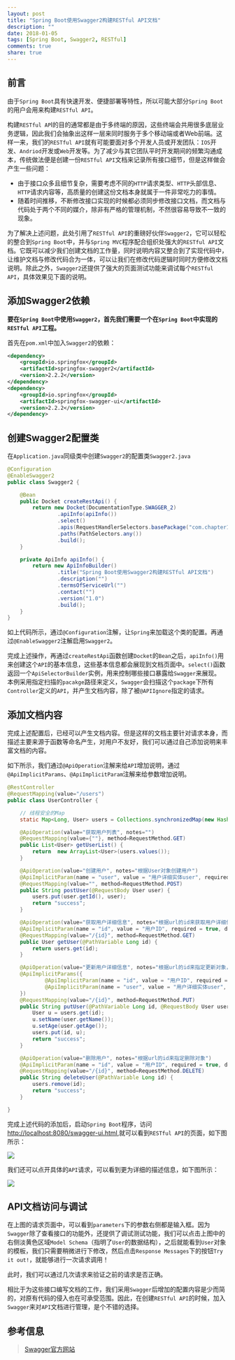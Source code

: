 ```yaml
---
layout: post
title: "Spring Boot使用Swagger2构建RESTful API文档"
description: ""
date: 2018-01-05
tags: [Spring Boot, Swagger2, RESTful]
comments: true
share: true
---
```


## 前言

由于`Spring Boot`具有快速开发、便捷部署等特性，所以可能大部分`Spring Boot`的用户会用来构建`RESTful API`。

构建`RESTful AP`I的目的通常都是由于多终端的原因，这些终端会共用很多底层业务逻辑，因此我们会抽象出这样一层来同时服务于多个移动端或者Web前端。这样一来，我们的`RESTful API`就有可能要面对多个开发人员或开发团队：`IOS`开发、`Andriod`开发或`Web`开发等。为了减少与其它团队平时开发期间的频繁沟通成本，传统做法便是创建一份`RESTful API`文档来记录所有接口细节，但是这样做会产生一些问题：
- 由于接口众多且细节复杂，需要考虑不同的`HTTP`请求类型、`HTTP`头部信息、`HTTP`请求内容等，高质量的创建这份文档本身就属于一件非常吃力的事情。
- 随着时间推移，不断修改接口实现的时候都必须同步修改接口文档，而文档与代码处于两个不同的媒介，除非有严格的管理机制，不然很容易导致不一致的现象。

为了解决上述问题，此处引用了`RESTful API`的重磅好伙伴`Swagger2`，它可以轻松的整合到`Spring Boot`中，并与`Spring MVC`程序配合组织处强大的`RESTful API`文档。它既可以减少我们创建文档的工作量，同时说明内容又整合到了实现代码中，让维护文档与修改代码合为一体，可以让我们在修改代码逻辑时同时方便修改文档说明。除此之外，`Swagger2`还提供了强大的页面测试功能来调试每个`RESTful API`，具体效果见下面的说明。

## 添加Swagger2依赖

**要在`Spring Boot`中使用`Swagger2`，首先我们需要一个在`Spring Boot`中实现的`RESTful API`工程。**

首先在`pom.xml`中加入`Swagger2`的依赖：

```xml
<dependency>
    <groupId>io.springfox</groupId>
    <artifactId>springfox-swagger2</artifactId>
    <version>2.2.2</version>
</dependency>
<dependency>
    <groupId>io.springfox</groupId>
    <artifactId>springfox-swagger-ui</artifactId>
    <version>2.2.2</version>
</dependency>
```

## 创建Swagger2配置类

在`Application.java`同级类中创建`Swagger2`的配置类`Swagger2.java`

```java
@Configuration
@EnableSwagger2
public class Swagger2 {

    @Bean
    public Docket createRestApi() {
        return new Docket(DocumentationType.SWAGGER_2)
                .apiInfo(apiInfo())
                .select()
                .apis(RequestHandlerSelectors.basePackage("com.chapter1"))
                .paths(PathSelectors.any())
                .build();
    }

    private ApiInfo apiInfo() {
        return new ApiInfoBuilder()
                .title("Spring Boot使用Swagger2构建RESTful API文档")
                .description("")
                .termsOfServiceUrl("")
                .contact("")
                .version("1.0")
                .build();
    }
}
```

如上代码所示，通过`@Configuration`注解，让`Spring`来加载这个类的配置。再通过`@EnableSwagger2`注解启用`Swagger2`。

完成上述操作，再通过`createRestApi`函数创建`Docket`的`Bean`之后，`apiInfo()`用来创建这个`API`的基本信息，这些基本信息都会展现到文档页面中。`select()`函数返回一个`ApiSelectorBuilder`实例，用来控制哪些接口暴露给`Swagger`来展现。
本例采用指定扫描的`pacakge`路径来定义，`Swagger`会扫描这个`package`下所有`Controller`定义的`API`，并产生文档内容，除了被`@APIIgnore`指定的请求。

## 添加文档内容

完成上述配置后，已经可以产生文档内容。但是这样的文档主要针对请求本身，而描述主要来源于函数等命名产生，对用户不友好，我们可以通过自己添加说明来丰富文档的内容。

如下所示，我们通过`@ApiOperation`注解来给`API`增加说明，通过`@ApiImplicitParams`、`@ApiImplicitParam`注解来给参数增加说明。

```java
@RestController
@RequestMapping(value="/users")
public class UserController {

    // 线程安全的Map
    static Map<Long, User> users = Collections.synchronizedMap(new HashMap<Long, User>());

    @ApiOperation(value="获取用户列表", notes="")
    @RequestMapping(value={""}, method=RequestMethod.GET)
    public List<User> getUserList() {
        return  new ArrayList<User>(users.values());
    }

    @ApiOperation(value="创建用户", notes="根据User对象创建用户")
    @ApiImplicitParam(name = "user", value = "用户详细实体user", required = true, dataType = "User")
    @RequestMapping(value="", method=RequestMethod.POST)
    public String postUser(@RequestBody User user) {
        users.put(user.getId(), user);
        return "success";
    }

    @ApiOperation(value="获取用户详细信息", notes="根据url的id来获取用户详细信息")
    @ApiImplicitParam(name = "id", value = "用户ID", required = true, dataType = "Long")
    @RequestMapping(value="/{id}", method=RequestMethod.GET)
    public User getUser(@PathVariable Long id) {
        return users.get(id);
    }

    @ApiOperation(value="更新用户详细信息", notes="根据url的id来指定更新对象，并根据传过来的user信息来更新用户详细信息")
    @ApiImplicitParams({
            @ApiImplicitParam(name = "id", value = "用户ID", required = true, dataType = "Long"),
            @ApiImplicitParam(name = "user", value = "用户详细实体user", required = true, dataType = "User")
    })
    @RequestMapping(value="/{id}", method=RequestMethod.PUT)
    public String putUser(@PathVariable Long id, @RequestBody User user) {
        User u = users.get(id);
        u.setName(user.getName());
        u.setAge(user.getAge());
        users.put(id, u);
        return "success";
    }

    @ApiOperation(value="删除用户", notes="根据url的id来指定删除对象")
    @ApiImplicitParam(name = "id", value = "用户ID", required = true, dataType = "Long")
    @RequestMapping(value="/{id}", method=RequestMethod.DELETE)
    public String deleteUser(@PathVariable Long id) {
        users.remove(id);
        return "success";
    }

}
```

完成上述代码的添加后，启动`Spring Boot`程序，访问 [http://localhost:8080/swagger-ui.html](http://localhost:8080/swagger-ui.html),就可以看到`RESTful API`的页面，如下图所示：

![](http://oih7sazbd.bkt.clouddn.com/FsBASabeBPcBwMSoOHlcONb-jRsT)

我们还可以点开具体的`API`请求，可以看到更为详细的描述信息，如下图所示：

![](http://oih7sazbd.bkt.clouddn.com/FlNnkOv4CsnUal_mZdb2F5Y2rq4x)

## API文档访问与调试

在上图的请求页面中，可以看到`parameters`下的参数右侧都是输入框。因为`Swagger`除了查看接口的功能外，还提供了调试测试功能，我们可以点击上图中的右侧淡黄色区域`Model Schema`（指明了`User`的数据结构），之后就能看到`User`对象的模板，我们只需要稍微进行下修改，然后点击`Response Messages`下的按钮`Try it out!`，就能够进行一次请求调用！

此时，我们可以通过几次请求来验证之前的请求是否正确。

相比于为这些接口编写文档的工作，我们采用`Swagger`后增加的配置内容是少而简的，对原有代码的侵入也在可承受范围。因此，在创建`RESTful API`的时候，加入`Swagger`来对`API`文档进行管理，是个不错的选择。

## 参考信息

> [Swagger官方网站](http://swagger.io/)
